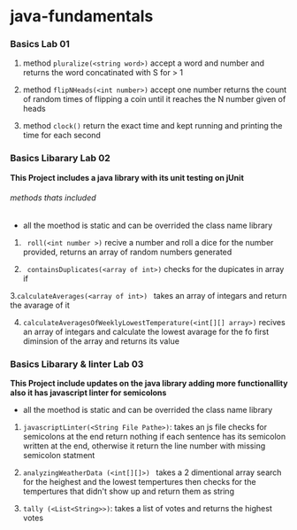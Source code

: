 # java-fundamentals

### Basics Lab 01

1. method `pluralize(<string word>)` accept a word and number and returns the word concatinated with S for > 1

2. method `flipNHeads(<int number>)` accept one number returns the count of random times of flipping a coin until it reaches the N number given of heads

3. method `clock()` return the exact time and kept running and printing the time for each second

### Basics Libarary Lab 02

**This Project includes a java library with its unit testing on jUnit**

###### methods thats included

- all the moethod is static and can be overrided the class name library

1. ` roll(<int number >)` recive a number and roll a dice for the number provided, returns an array of random numbers generated

2. ` containsDuplicates(<array of int>)` checks for the dupicates in array if

3.`calculateAverages(<array of int>) ` takes an array of integars and return the avarage of it

4. `calculateAveragesOfWeeklyLowestTemperature(<int[][] array>)` recives an array of integars and calculate the lowest avarage for the fo first diminsion of the array and returns its value


### Basics Libarary & linter Lab 03

**This Project include updates on the  java library adding more functionallity also it has  javascript linter for semicolons**

- all the moethod is static and can be overrided the class name library

1. `javascriptLinter(<String File Pathe>)`: takes an js file checks for semicolons at the end return nothing if each sentence has its semicolon written at the end, otherwise it return the line number with missing semicolon statment 

2. `analyzingWeatherData (<int[][]>) ` takes a 2 dimentional array search for the heighest and the lowest tempertures then checks for the tempertures that didn't show up and return  them  as string 

3. `tally (<List<String>>)`: takes a list of votes and returns the highest votes 

